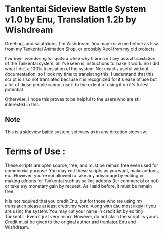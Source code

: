 Tankentai Sideview Battle System v1.0 by Enu, Translation 1.2b by Wishdream
============

Greetings and salutations, I'm Wishdream. You may know me before as Issa from my Tankentai Animation Shop, or probably Xeol from my old projects.

I've been wondering for quite a while why there isn't any actual translation of the Tankentai system, all I've seen is instructions to make it work. So I did what I did, a 100% translation of the system. Not exactly useful without documentation, so I took my time to translating this. I understand that this script is also not translated because it is recognized for it's ease of use but a lot of those people cannot use it to the extent of using it on it's fullest potential.

Otherwise, I hope this proves to be helpful to the users who are still interested in this.
 
## Note
This is a sideview battle system, sideview as in any direction sideview.

Terms of Use :
====
These scripts are open source, free, and must be remain free even used for commercial purpose. You may edit these scripts as you want, make addons, etc. However, you're not allowed to take any advantage by editing or making addons for Tankentai such as selling addons (for commercial or not) or take any monetary gain by request. As I said before, it must be remain free. 

It is not required that you credit Enu, but for those who are using my translation please at least credit my work. Along with Enu most likely if you are using the system.
You may put your name in credit list by editing Tankentai. Even it just very minor. However, do not claim the script as yours. Credit must be given to the original author and tranlator, Enu and Wishdream.
